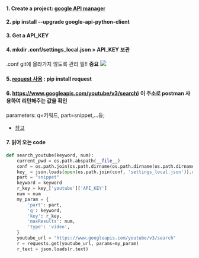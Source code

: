 #### 1. Create a project: [google API manager](https://console.developers.google.com/apis/dashboard?project=useful-flame-159403&duration=PT1H)
#### 2. pip install --upgrade google-api-python-client
#### 3. Get a API_KEY 

#### 4. mkdir .conf/settings\_local.json > API_KEY 	보관
.conf git에 올라가지 않도록 관리 필!! **중요**
![](/Users/yn_c/Desktop/sc/c.png)

#### 5. [request 사용](http://docs.python-requests.org/en/master/) : pip install request  

#### 6. https://www.googleapis.com/youtube/v3/search) 이 주소로 postman 사용하여 리턴해주는 값을 확인 
parameters: q=키워드, part=snippet,...등; 

* [참고](https://developers.google.com/youtube/v3/docs/search/list)

#### 7. 읽어 오는 code

```python
def search_youtube(keyword, num):
    current_pwd = os.path.abspath(__file__)
    conf = os.path.join(os.path.dirname(os.path.dirname(os.path.dirname(current_pwd))), '.conf')
    key_ = json.loads(open(os.path.join(conf, 'settings_local.json')).read())
    part = "snippet"
    keyword = keyword
    r_key = key_['youtube']['API_KEY']
    num = num
    my_param = {
        'part': part,
        'q': keyword,
        'key': r_key,
        'maxResults': num,
        'type': 'video',
    }
    youtube_url = "https://www.googleapis.com/youtube/v3/search"
    r = requests.get(youtube_url, params=my_param)
    r_text = json.loads(r.text)
```

   